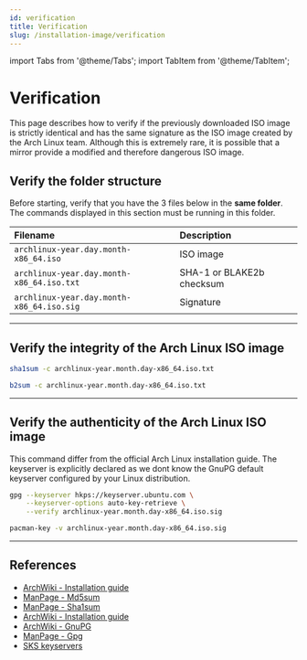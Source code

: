 ```yaml
---
id: verification
title: Verification
slug: /installation-image/verification
---
```


import Tabs from '@theme/Tabs';
import TabItem from '@theme/TabItem';

# Verification
This page describes how to verify if the previously downloaded ISO image is strictly identical and has the same signature as the ISO image created by the Arch Linux team. Although this is extremely rare, it is possible that a mirror provide a modified and therefore dangerous ISO image.

## Verify the folder structure
Before starting, verify that you have the 3 files below in the **same folder**. The commands displayed in this section must be running in this folder.

| Filename                                  | Description               |
| :---------------------------------------- | :------------------------ |
| `archlinux-year.day.month-x86_64.iso`     | ISO image                 |
| `archlinux-year.day.month-x86_64.iso.txt` | SHA-1 or BLAKE2b checksum |
| `archlinux-year.day.month-x86_64.iso.sig` | Signature                 |

---

## Verify the integrity of the Arch Linux ISO image

<Tabs>
  <TabItem value="sha1" label="SHA-1" default>

``` bash
sha1sum -c archlinux-year.month.day-x86_64.iso.txt
```

  </TabItem>
  <TabItem value="b2" label="BLAKE2b">

``` bash
b2sum -c archlinux-year.month.day-x86_64.iso.txt
```

  </TabItem>
</Tabs>

---

## Verify the authenticity of the Arch Linux ISO image
This command differ from the official Arch Linux installation guide. The keyserver is explicitly declared as we dont know the GnuPG default keyserver configured by your Linux distribution.

<Tabs>
  <TabItem value="anyLinux" label="Any linux distribution" default>

``` bash
gpg --keyserver hkps://keyserver.ubuntu.com \
    --keyserver-options auto-key-retrieve \
    --verify archlinux-year.month.day-x86_64.iso.sig
```

  </TabItem>
  <TabItem value="archLinux" label="Arch Linux">

``` bash
pacman-key -v archlinux-year.month.day-x86_64.iso.sig
```

  </TabItem>
</Tabs>

---

## References

- [ArchWiki - Installation guide](https://wiki.archlinux.org/index.php/Installation_guide#Verify_signature)
- [ManPage - Md5sum](https://jlk.fjfi.cvut.cz/arch/manpages/man/core/coreutils/md5sum.1.en)
- [ManPage - Sha1sum](https://jlk.fjfi.cvut.cz/arch/manpages/man/core/coreutils/sha1sum.1.en)
- [ArchWiki - Installation guide](https://wiki.archlinux.org/index.php/Installation_guide#Verify_signature)
- [ArchWiki - GnuPG](https://wiki.archlinux.org/index.php/GnuPG#Use_a_keyserver)
- [ManPage - Gpg](https://jlk.fjfi.cvut.cz/arch/manpages/man/core/gnupg/gpg.1.en)
- [SKS keyservers](https://sks-keyservers.net/)